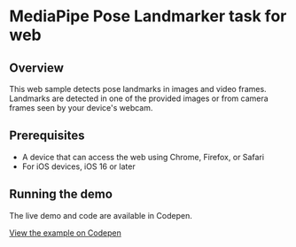 # MediaPipe Pose Landmarker task for web

## Overview

This web sample detects pose landmarks in images and video frames. Landmarks are detected in one of the provided images or from camera frames seen by your device's webcam.

## Prerequisites

* A device that can access the web using Chrome, Firefox, or Safari
* For iOS devices, iOS 16 or later

## Running the demo

The live demo and code are available in Codepen.

[View the example on Codepen](https://codepen.io/mediapipe-preview/pen/abRLMxN)